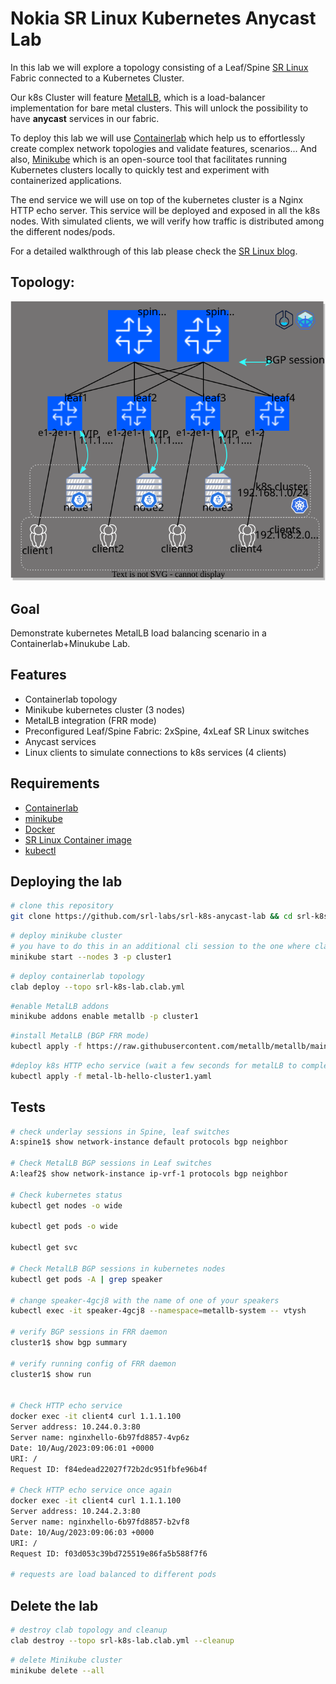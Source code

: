 # Nokia SR Linux Kubernetes Anycast Lab

In this lab we will explore a topology consisting of a Leaf/Spine [SR Linux](https://learn.srlinux.dev/) Fabric connected to a Kubernetes Cluster.

Our k8s Cluster will feature [MetalLB](https://metallb.universe.tf/), which is a load-balancer implementation for bare metal clusters. This will unlock the possibility to have **anycast** services in our fabric.

To deploy this lab we will use [Containerlab](https://containerlab.dev/) which help us to effortlessly create complex network topologies and validate features, scenarios... And also, [Minikube](https://minikube.sigs.k8s.io/) which is an open-source tool that facilitates running Kubernetes clusters locally to quickly test and experiment with containerized applications.

The end service we will use on top of the kubernetes cluster is a Nginx HTTP echo server. This service will be deployed and exposed in all the k8s nodes. With simulated clients, we will verify how traffic is distributed among the different nodes/pods.

For a detailed walkthrough of this lab please check the [SR Linux blog](https://learn.srlinux.dev/blog/2023/sr-linux-kubernetes-anycast-lab/).



## Topology:
<p align="center">
 <img src="images/topology.svg" width="600">
</p>

## Goal
Demonstrate kubernetes MetalLB load balancing scenario in a Containerlab+Minukube Lab.

## Features
- Containerlab topology
- Minikube kubernetes cluster (3 nodes)
- MetalLB integration (FRR mode)
- Preconfigured Leaf/Spine Fabric: 2xSpine, 4xLeaf SR Linux switches
- Anycast services
- Linux clients to simulate connections to k8s services (4 clients)


## Requirements
- [Containerlab](https://containerlab.dev/)
- [minikube](https://minikube.sigs.k8s.io)
- [Docker](https://docs.docker.com/engine/install/)
- [SR Linux Container image](https://github.com/nokia/srlinux-container-image)
- [kubectl](https://kubernetes.io/docs/tasks/tools/)

## Deploying the lab

```bash
# clone this repository
git clone https://github.com/srl-labs/srl-k8s-anycast-lab && cd srl-k8s-anycast-lab
```

```bash
# deploy minikube cluster
# you have to do this in an additional cli session to the one where clab has started
minikube start --nodes 3 -p cluster1
```

```bash
# deploy containerlab topology
clab deploy --topo srl-k8s-lab.clab.yml
```

```bash
#enable MetalLB addons
minikube addons enable metallb -p cluster1
```

```bash
#install MetalLB (BGP FRR mode)
kubectl apply -f https://raw.githubusercontent.com/metallb/metallb/main/config/manifests/metallb-frr.yaml
```

```bash
#deploy k8s HTTP echo service (wait a few seconds for metalLB to complete installation)
kubectl apply -f metal-lb-hello-cluster1.yaml
```

## Tests

```bash
# check underlay sessions in Spine, leaf switches
A:spine1$ show network-instance default protocols bgp neighbor

# Check MetalLB BGP sessions in Leaf switches
A:leaf2$ show network-instance ip-vrf-1 protocols bgp neighbor

# Check kubernetes status
kubectl get nodes -o wide

kubectl get pods -o wide

kubectl get svc

# Check MetalLB BGP sessions in kubernetes nodes
kubectl get pods -A | grep speaker

# change speaker-4gcj8 with the name of one of your speakers
kubectl exec -it speaker-4gcj8 --namespace=metallb-system -- vtysh

# verify BGP sessions in FRR daemon
cluster1$ show bgp summary

# verify running config of FRR daemon
cluster1$ show run


# Check HTTP echo service
docker exec -it client4 curl 1.1.1.100
Server address: 10.244.0.3:80
Server name: nginxhello-6b97fd8857-4vp6z
Date: 10/Aug/2023:09:06:01 +0000
URI: /
Request ID: f84edead22027f72b2dc951fbfe96b4f

# Check HTTP echo service once again
docker exec -it client4 curl 1.1.1.100
Server address: 10.244.2.3:80
Server name: nginxhello-6b97fd8857-b2vf8
Date: 10/Aug/2023:09:06:03 +0000
URI: /
Request ID: f03d053c39bd725519e86fa5b588f7f6

# requests are load balanced to different pods
```

## Delete the lab

```bash
# destroy clab topology and cleanup 
clab destroy --topo srl-k8s-lab.clab.yml --cleanup
```

```bash
# delete Minikube cluster
minikube delete --all
```